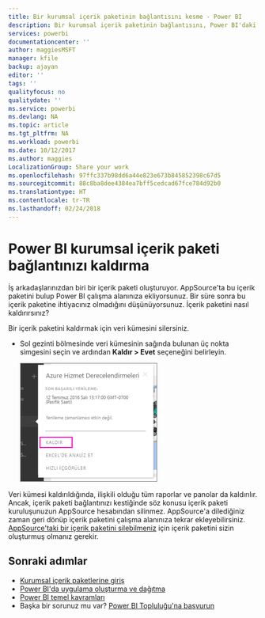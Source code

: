 ```yaml
---
title: Bir kurumsal içerik paketinin bağlantısını kesme - Power BI
description: Bir kurumsal içerik paketinin bağlantısını, Power BI'daki veri kümesini silerek nasıl keseceğiniz hakkında bilgi edinin.
services: powerbi
documentationcenter: ''
author: maggiesMSFT
manager: kfile
backup: ajayan
editor: ''
tags: ''
qualityfocus: no
qualitydate: ''
ms.service: powerbi
ms.devlang: NA
ms.topic: article
ms.tgt_pltfrm: NA
ms.workload: powerbi
ms.date: 10/12/2017
ms.author: maggies
LocalizationGroup: Share your work
ms.openlocfilehash: 97ffc337b98dd6a44e823e673b845852398c67d5
ms.sourcegitcommit: 88c8ba8dee4384ea7bff5cedcad67fce784d92b0
ms.translationtype: HT
ms.contentlocale: tr-TR
ms.lasthandoff: 02/24/2018
---
```

# <a name="remove-your-connection-to-a-power-bi-organizational-content-pack"></a>Power BI kurumsal içerik paketi bağlantınızı kaldırma
İş arkadaşlarınızdan biri bir içerik paketi oluşturuyor. AppSource'ta bu içerik paketini bulup Power BI çalışma alanınıza ekliyorsunuz. Bir süre sonra bu içerik paketine ihtiyacınız olmadığını düşünüyorsunuz.  İçerik paketini nasıl kaldırırsınız?

Bir içerik paketini kaldırmak için veri kümesini silersiniz.  

* Sol gezinti bölmesinde veri kümesinin sağında bulunan üç nokta simgesini seçin ve ardından **Kaldır \> Evet** seçeneğini belirleyin.  
  
  ![İçerik paketini kaldırma](media/service-organizational-content-pack-disconnect/power-bi-remove-organizational-content-pack-dataset.png)

Veri kümesi kaldırıldığında, ilişkili olduğu tüm raporlar ve panolar da kaldırılır. Ancak, içerik paketi bağlantınızı kestiğinde söz konusu içerik paketi kuruluşunuzun AppSource hesabından silinmez.  AppSource'a dilediğiniz zaman geri dönüp içerik paketini çalışma alanınıza tekrar ekleyebilirsiniz. [AppSource'taki bir içerik paketini silebilmeniz](service-organizational-content-pack-manage-update-delete.md) için içerik paketini sizin oluşturmuş olmanız gerekir.

## <a name="next-steps"></a>Sonraki adımlar
* [Kurumsal içerik paketlerine giriş](service-organizational-content-pack-introduction.md) 
* [Power BI'da uygulama oluşturma ve dağıtma](service-create-distribute-apps.md) 
* [Power BI temel kavramları](service-basic-concepts.md)  
* Başka bir sorunuz mu var? [Power BI Topluluğu'na başvurun](http://community.powerbi.com/)

